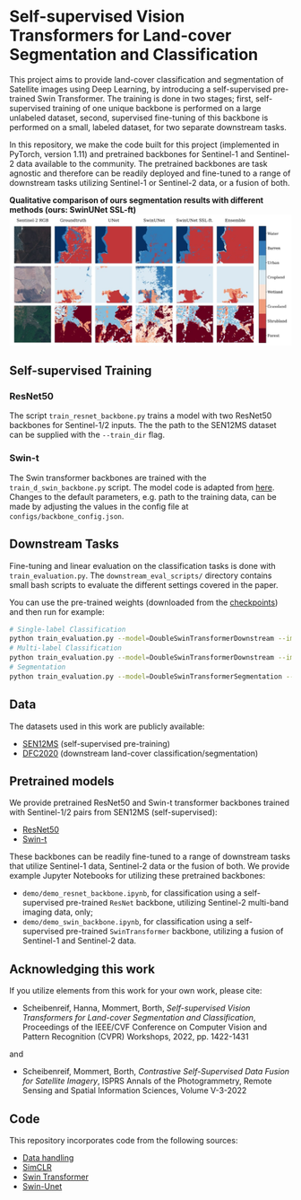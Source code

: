 # Self-supervised Vision Transformers for Land-cover Segmentation and Classification
This project aims to provide land-cover classification and segmentation of Satellite images using Deep Learning, by introducing a self-supervised pre-trained Swin Transformer. The training is done in two stages; first, self-supervised training of one unique backbone is performed on a large unlabeled dataset, second, supervised fine-tuning of this backbone is performed on a small, labeled dataset, for two separate downstream tasks.

In this repository, we make the code built for this project (implemented in PyTorch, version 1.11) and pretrained backbones for Sentinel-1 and Sentinel-2 data available to the community. The pretrained backbones are task agnostic and therefore can be readily deployed and fine-tuned to a range of downstream tasks utilizing Sentinel-1 or Sentinel-2 data, or a fusion of both.


**Qualitative comparison of ours segmentation results with different methods (ours: SwinUNet SSL-ft)**
![Qualitative comparison of ours segmentation results with different methods (ours: SwinUNet SSL-ft)](results.jpg)

## Self-supervised Training
### ResNet50
The script `train_resnet_backbone.py` trains a model with two ResNet50 backbones for Sentinel-1/2 inputs. The the path to the SEN12MS dataset can be supplied with the `--train_dir` flag.
### Swin-t
The Swin transformer backbones are trained with the `train_d_swin_backbone.py` script. The model code is adapted from
[here](https://github.com/SwinTransformer/Transformer-SSL). Changes to the default parameters, e.g. path to the training data, can be made by adjusting the values in the config file at `configs/backbone_config.json`.

## Downstream Tasks
Fine-tuning and linear evaluation on the classification tasks is done with `train_evaluation.py`. The `downstream_eval_scripts/` directory contains small bash scripts to evaluate the different settings covered in the paper.

You can use the pre-trained weights (downloaded from the [checkpoints](#Checkpoints)) and then run for example:
```bash
# Single-label Classification
python train_evaluation.py --model=DoubleSwinTransformerDownstream --image_px_size=224 --batch_size=8 --checkpoint=/path/to/checkpoint --target dfc_label
# Multi-label Classification
python train_evaluation.py --model=DoubleSwinTransformerDownstream --image_px_size=224 --batch_size=8 --checkpoint=/path/to/checkpoint --target dfc_multilabel_one_hot
# Segmentation
python train_evaluation.py --model=DoubleSwinTransformerSegmentation --image_px_size=224 --batch_size=8 --checkpoint=/path/to/checkpoint --target dfc
```

## Data
The datasets used in this work are publicly available:
* [SEN12MS](https://mediatum.ub.tum.de/1474000) (self-supervised pre-training)
* [DFC2020](https://ieee-dataport.org/competitions/2020-ieee-grss-data-fusion-contest#files) (downstream land-cover classification/segmentation)

## Pretrained models 
We provide pretrained ResNet50 and Swin-t transformer backbones trained with Sentinel-1/2 pairs from SEN12MS (self-supervised):
* [ResNet50](https://drive.google.com/file/d/1txqsNLUhIiQXRxflK_SMHn4y7Pp8o3mZ/view?usp=sharing)
* [Swin-t](https://drive.google.com/file/d/1e7QhC2-zoBFgb65yN1ADWBZLMShHOweY/view?usp=sharing)

These backbones can be readily fine-tuned to a range of downstream tasks that utilize Sentinel-1 data, Sentinel-2 data or the fusion of both. We provide example Jupyter Notebooks for utilizing these pretrained backbones:

* `demo/demo_resnet_backbone.ipynb`, for classification using a self-supervised pre-trained `ResNet` backbone, utilizing Sentinel-2 multi-band imaging data, only;
* `demo/demo_swin_backbone.ipynb`, for classification using a self-supervised pre-trained `SwinTransformer` backbone, utilizing a fusion of Sentinel-1 and Sentinel-2 data.

## Acknowledging this work

If you utilize elements from this work for your own work, please cite:

* Scheibenreif, Hanna, Mommert, Borth, *Self-supervised Vision Transformers for Land-cover Segmentation and Classification*, Proceedings of the IEEE/CVF Conference on Computer Vision and Pattern Recognition (CVPR) Workshops, 2022, pp. 1422-1431

and

* Scheibenreif, Mommert, Borth, *Contrastive Self-Supervised Data Fusion for Satellite Imagery*,  ISPRS Annals of the Photogrammetry, Remote Sensing and Spatial Information Sciences, Volume V-3-2022


## Code
This repository incorporates code from the following sources:
* [Data handling](https://github.com/lukasliebel/dfc2020_baseline)
* [SimCLR](https://github.com/sthalles/SimCLR)
* [Swin Transformer](https://github.com/SwinTransformer/Transformer-SSL)
* [Swin-Unet](https://github.com/HuCaoFighting/Swin-Unet)

